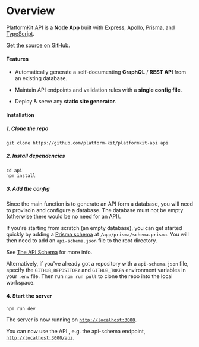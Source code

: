 # Overview

PlatformKit API is a **Node App** built with [Express](https://expressjs.com), [Apollo](https://www.apollographql.com), [Prisma](https://www.prisma.io), and [TypeScript](https://www.typescriptlang.org/).

[Get the source on GitHub](https://github.com/platform-kit/platformkit-api).
#### Features

- Automatically generate a self-documenting **GraphQL** /  **REST API** from an existing database.

- Maintain API endpoints and validation rules with a **single config file**.

- Deploy & serve any **static site generator**.


#### Installation

##### 1. Clone the repo

```
git clone https://github.com/platform-kit/platformkit-api api
```

##### 2. Install dependencies

```
cd api
npm install
```

##### 3. Add the config

Since the main function is to generate an API form a database, you will need to provisoin and configure a database. The database must not be empty (otherwise there would be no need for an API).

If you're starting from scratch (an empty database), you can get started quickly by adding a [Prisma schema](https://www.prisma.io/docs/concepts/components/prisma-schema) at `/app/prisma/schema.prisma`. You will then need to add an `api-schema.json` file to the root directory. 

See [The API Schema](/docs/2-the-api.md) for more info.

Alternatively, if you've already got a repository with a `api-schema.json` file, specify the `GITHUB_REPOSITORY` and `GITHUB_TOKEN` environment variables in your `.env` file. Then run `npm run pull` to clone the repo into the local workspace.

#### 4. Start the server

```
npm run dev
```

The server is now running on [`http://localhost:3000`](http://localhost:3000). 

You can now use the API , e.g. the api-schema endpoint, [`http://localhost:3000/api`](http://localhost:3000/api).
